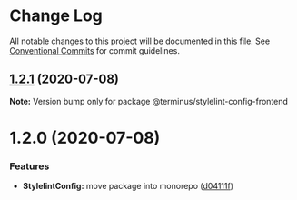 # Change Log

All notable changes to this project will be documented in this file.
See [Conventional Commits](https://conventionalcommits.org) for commit guidelines.

## [1.2.1](https://github.com/GetTerminus/terminus-oss/compare/@terminus/stylelint-config-frontend@1.2.0...@terminus/stylelint-config-frontend@1.2.1) (2020-07-08)

**Note:** Version bump only for package @terminus/stylelint-config-frontend





# 1.2.0 (2020-07-08)


### Features

* **StylelintConfig:** move package into monorepo ([d04111f](https://github.com/GetTerminus/terminus-oss/commit/d04111fe906a8ed91cf17a659ac0bcb24ee4910f))
